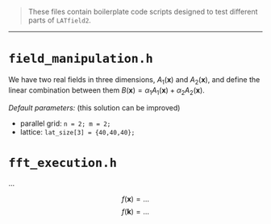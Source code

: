 >These files contain boilerplate code scripts designed to test different parts of `LATfield2`.
---

# `field_manipulation.h`

We have two real fields in three dimensions, $A_1 (\boldsymbol{x})$ and $A_2 (\boldsymbol{x})$, and define the linear combination between them $B(\boldsymbol{x}) = \alpha_1 A_1(\boldsymbol{x})+ \alpha_2 A_2(\boldsymbol{x})$. 

_Default parameters:_ (this solution can be improved)
- parallel grid: `n = 2; m = 2;`
- lattice: `lat_size[3] = {40,40,40};` 


# `fft_execution.h`

...

$$f(\boldsymbol{x}) = ...$$
$$f(\boldsymbol{k}) = ...$$

